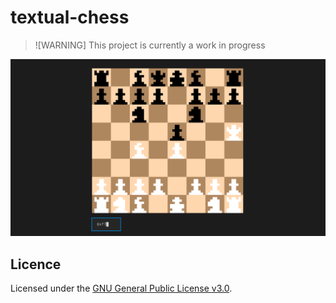 # textual-chess

> ![WARNING]
> This project is currently a work in progress

![screenshot](assets/screenshot.png)

## Licence

Licensed under the [GNU General Public License v3.0](LICENSE).

